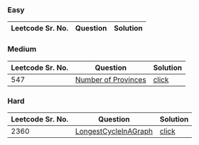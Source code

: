 ### Easy 
Leetcode Sr. No. | Question | Solution
-------------|------------- | -------------

### Medium
Leetcode Sr. No. | Question | Solution
-------------|------------- | -------------
547 | [Number of Provinces](https://leetcode.com/problems/number-of-provinces/) | [click](./Solutions/NumberOfProvinces.java)

### Hard
Leetcode Sr. No. | Question | Solution
-------------|------------- | -------------
2360 | [LongestCycleInAGraph](https://leetcode.com/problems/longest-cycle-in-a-graph/) | [click](./Solutions/LongestCycleInAGraph.java)